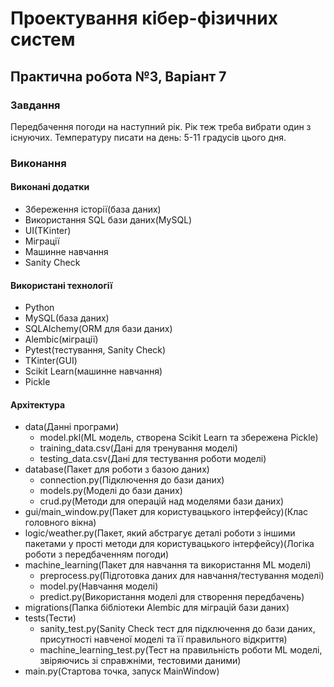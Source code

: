 # Проектування кібер-фізичних систем

## Практична робота №3, Варіант 7

### Завдання

Передбачення погоди на наступний рік. Рік теж треба вибрати один з існуючих. Температуру писати на день: 5-11 градусів цього дня.

### Виконання

#### Виконані додатки

- Збереження історії(база даних)
- Використання SQL бази даних(MySQL)
- UI(TKinter)
- Міграції
- Машинне навчання
- Sanity Check

#### Використані технології

- Python
- MySQL(база даних)
- SQLAlchemy(ORM для бази даних)
- Alembic(міграції)
- Pytest(тестування, Sanity Check)
- TKinter(GUI)
- Scikit Learn(машинне навчання)
- Pickle

#### Архітектура

- data(Данні програми)
  - model.pkl(ML модель, створена Scikit Learn та збережена Pickle)
  - training_data.csv(Дані для тренування моделі)
  - testing_data.csv(Дані для тестування роботи моделі)
- database(Пакет для роботи з базою даних)
  - connection.py(Підключення до бази даних)
  - models.py(Моделі до бази даних)
  - crud.py(Методи для операцій над моделями бази даних)
- gui/main_window.py(Пакет для користувацького інтерфейсу)(Клас головного вікна)
- logic/weather.py(Пакет, який абстрагує деталі роботи з іншими пакетами у прості методи для користувацького інтерфейсу)(Логіка роботи з передбаченням погоди)
- machine_learning(Пакет для навчання та використання ML моделі)
  - preprocess.py(Підготовка даних для навчання/тестування моделі)
  - model.py(Навчання моделі)
  - predict.py(Використання моделі для створення передбачень)
- migrations(Папка бібліотеки Alembic для міграцій бази даних)
- tests(Тести)
  - sanity_test.py(Sanity Check тест для підключення до бази даних, присутності навченої моделі та її правильного відкриття)
  - machine_learning_test.py(Тест на правильність роботи ML моделі, звіряючись зі справжніми, тестовими даними)
- main.py(Стартова точка, запуск MainWindow)